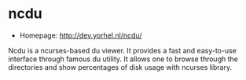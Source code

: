 # ncdu

* Homepage: http://dev.yorhel.nl/ncdu/

Ncdu is a ncurses-based du viewer. It provides a fast and easy-to-use
 interface through famous du utility. It allows one to browse through the
 directories and show percentages of disk usage with ncurses library.
